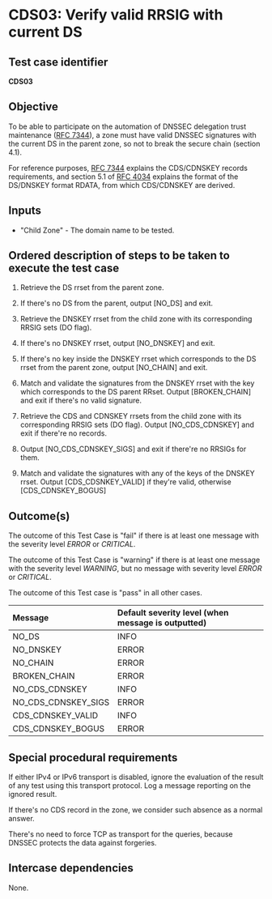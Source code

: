 # CDS03: Verify valid RRSIG with current DS

## Test case identifier

**CDS03**

## Objective

To be able to participate on the automation of DNSSEC delegation trust
maintenance ([RFC 7344]), a zone must have valid DNSSEC signatures with
the current DS in the parent zone, so not to break the secure chain
(section 4.1).

For reference purposes, [RFC 7344] explains the CDS/CDNSKEY records 
requirements, and section 5.1 of [RFC 4034] explains the format
of the DS/DNSKEY format RDATA, from which CDS/CDNSKEY are derived.


## Inputs

* "Child Zone" - The domain name to be tested.


## Ordered description of steps to be taken to execute the test case

1. Retrieve the DS rrset from the parent zone.

2. If there's no DS from the parent, output [NO_DS] and exit.

3. Retrieve the DNSKEY rrset from the child zone with its corresponding
   RRSIG sets (DO flag).

4. If there's no DNSKEY rrset, output [NO_DNSKEY] and exit.

5. If there's no key inside the DNSKEY rrset which corresponds to the
   DS rrset from the parent zone, output [NO_CHAIN] and exit.

6. Match and validate the signatures from the DNSKEY rrset with the
   key which corresponds to the DS parent RRset. Output [BROKEN_CHAIN]
   and exit if there's no valid signature.

7. Retrieve the CDS and CDNSKEY rrsets from the child zone with its
   corresponding RRSIG sets (DO flag). Output [NO_CDS_CDNSKEY] and exit
   if there're no records.

8. Output [NO_CDS_CDNSKEY_SIGS] and exit if there're no RRSIGs for them.

9. Match and validate the signatures with any of the keys of the
   DNSKEY rrset. Output [CDS_CDSNKEY_VALID] if they're valid,
   otherwise [CDS_CDNSKEY_BOGUS]


## Outcome(s)

The outcome of this Test Case is "fail" if there is at least one message
with the severity level *ERROR* or *CRITICAL*.

The outcome of this Test Case is "warning" if there is at least one message
with the severity level *WARNING*, but no message with severity level
*ERROR* or *CRITICAL*.

The outcome of this Test case is "pass" in all other cases.

Message                 | Default severity level (when message is outputted)
:-----------------------|:-----------------------------------
NO_DS                   | INFO
NO_DNSKEY               | ERROR
NO_CHAIN                | ERROR
BROKEN_CHAIN            | ERROR
NO_CDS_CDNSKEY          | INFO
NO_CDS_CDNSKEY_SIGS     | ERROR
CDS_CDNSKEY_VALID       | INFO
CDS_CDNSKEY_BOGUS       | ERROR


## Special procedural requirements	

If either IPv4 or IPv6 transport is disabled, ignore the evaluation of the
result of any test using this transport protocol. Log a message reporting
on the ignored result.

If there's no CDS record in the zone, we consider such absence as a normal
answer.

There's no need to force TCP as transport for the queries, because
DNSSEC protects the data against forgeries.


## Intercase dependencies

None.


[RFC 7344]: https://tools.ietf.org/html/rfc7344
[RFC 4034]: https://tools.ietf.org/html/rfc4034
[Method4]: ../Methods.md#method-4-obtain-glue-address-records-from-parent
[Method5]: ../Methods.md#method-5-obtain-the-name-server-address-records-from-child

